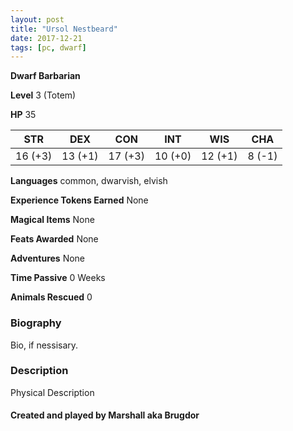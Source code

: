 ```yaml
---
layout: post
title: "Ursol Nestbeard"
date: 2017-12-21
tags: [pc, dwarf]
---
```


**Dwarf Barbarian**

**Level** 3 (Totem)

**HP** 35

|   STR   |   DEX   |   CON   |   INT   |   WIS   |   CHA   |
|:-----:|:-----:|:-----:|:-----:|:-----:|:-----:|
| 16 (+3) | 13 (+1) | 17 (+3) | 10 (+0) | 12 (+1) | 8 (-1) |

**Languages** common, dwarvish, elvish

**Experience Tokens Earned** None

**Magical Items** None

**Feats Awarded** None

**Adventures** None

**Time Passive** 0 Weeks

**Animals Rescued** 0

### Biography
Bio, if nessisary.

### Description
Physical Description

#### Created and played by Marshall aka Brugdor
